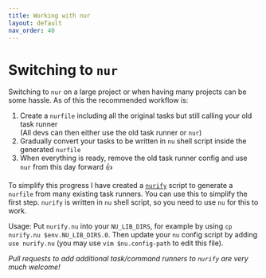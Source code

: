 ```yaml
---
title: Working with nur
layout: default
nav_order: 40
---
```


# Switching to `nur`

Switching to `nur` on a large project or when having many projects can be some hassle. As of this the
recommended workflow is:

1. Create a `nurfile` including all the original tasks but still calling your old task runner  
   (All devs can then either use the old task runner or `nur`)
2. Gradually convert your tasks to be written in `nu` shell script inside the generated `nurfile`
3. When everything is ready, remove the old task runner config and use `nur` from this day forward 👍

To simplify this progress I have created a [`nurify`](scripts/nurify.nu) script to generate a `nurfile` from
many existing task runners. You can use this to simplify the first step. `nurify` is written in `nu` shell script,
so you need to use `nu` for this to work.

Usage: Put `nurify.nu` into your `NU_LIB_DIRS`, for example by using `cp nurify.nu $env.NU_LIB_DIRS.0`. Then
update your `nu` config script by adding `use nurify.nu` (you may use `vim $nu.config-path` to edit this file).

*Pull requests to add additional task/command runners to `nurify` are very much welcome!*
